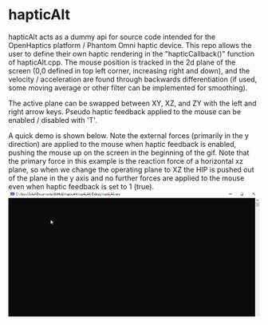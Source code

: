 # hapticAlt
hapticAlt acts as a dummy api for source code intended for the OpenHaptics platform / Phantom Omni haptic device.  This repo allows the user to define their own haptic rendering in the "hapticCallback()" function of hapticAlt.cpp.  The mouse position is tracked in the 2d plane of the screen (0,0 defined in top left corner, increasing right and down), and the velocity / acceleration are found through backwards differentiation (if used, some moving average or other filter can be implemented for smoothing).

The active plane can be swapped between XY, XZ, and ZY with the left and right arrow keys.  Pseudo haptic feedback applied to the mouse can be enabled / disabled with 'T'.

A quick demo is shown below.  Note the external forces (primarily in the y direction) are applied to the mouse when haptic feedback is enabled, pushing the mouse up on the screen in the beginning of the gif.  Note that the primary force in this example is the reaction force of a horizontal xz plane, so when we change the operating plane to XZ the HIP is pushed out of the plane in the y axis and no further forces are applied to the mouse even when haptic feedback is set to 1 (true).
![hapticAlt demo](img/demo.gif)
